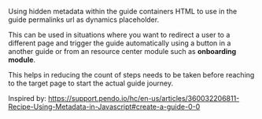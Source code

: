 Using hidden metadata within the guide containers HTML to use in the guide permalinks url as dynamics placeholder.

This can be used in situations where you want to redirect a user to a different page and trigger the guide automatically using a button in a another guide  or from an resource center module such as **onboarding module**.

This helps in reducing the count of steps needs to be taken before reaching to the target page to start the actual guide journey.

Inspired by: https://support.pendo.io/hc/en-us/articles/360032206811-Recipe-Using-Metadata-in-Javascript#create-a-guide-0-0
